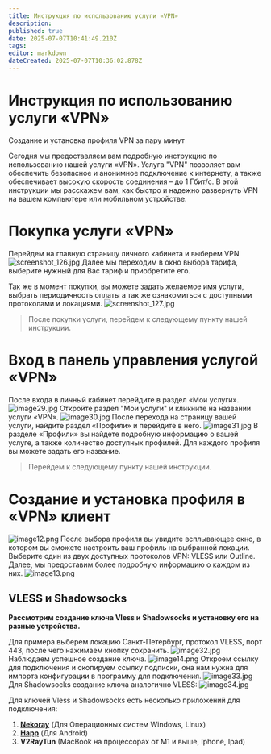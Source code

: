 ```yaml
---
title: Инструкция по использованию услуги «VPN»
description: 
published: true
date: 2025-07-07T10:41:49.210Z
tags: 
editor: markdown
dateCreated: 2025-07-07T10:36:02.878Z
---
```


# Инструкция по использованию услуги «VPN»
Создание и установка профиля VPN за пару минут

Сегодня мы предоставляем вам подробную инструкцию по использованию нашей услуги «VPN».
Услуга "VPN" позволяет вам обеспечить безопасное и анонимное подключение к интернету, а также обеспечивает высокую скорость соединения – до 1 Гбит/с. В этой инструкции мы расскажем вам, как быстро и надежно развернуть VPN на вашем компьютере или мобильном устройстве.

# Покупка услуги «VPN»
Перейдем на главную страницу личного кабинета и выберем VPN
![screenshot_126.jpg](/screenshot_126.jpg)
Далее мы переходим в окно выбора тарифа, выберите нужный для Вас тариф и приобретите его.

Так же в момент покупки, вы можете задать желаемое имя услуги, выбрать периодичность оплаты а так же ознакомиться с доступными протоколами и локациями.
![screenshot_127.jpg](/screenshot_127.jpg)
>После покупки услуги, перейдем к следующему пункту нашей инструкции.

# Вход в панель управления услугой «VPN»
После входа в личный кабинет перейдите в раздел «Мои услуги».
![image29.jpg](/image29.jpg)
Откройте раздел "Мои услуги" и кликните на названии услуги «VPN».
![image30.jpg](/image30.jpg)
После перехода на страницу вашей услуги, найдите раздел «Профили» и перейдите в него.
![image31.jpg](/image31.jpg)
В разделе «Профили» вы найдете подробную информацию о вашей услуге, а также количество доступных профилей. Для каждого профиля вы можете задать его название.
>Перейдем к следующему пункту нашей инструкции.

# Создание и установка профиля в «VPN» клиент
![image12.png](/image12.png)
После выбора профиля вы увидите всплывающее окно, в котором вы сможете настроить ваш профиль на выбранной локации. Выберите один из двух доступных протоколов VPN: VLESS или Outline. Далее, мы предоставим более подробную информацию о каждом из них.
![image13.png](/image13.png)
## VLESS и Shadowsocks
**Рассмотрим создание ключа Vless и Shadowsocks и установку его на разные устройства.**

Для примера выберем локацию Санкт-Петербург, протокол VLESS, порт 443, после чего нажимаем кнопку сохранить.
![image32.jpg](/image32.jpg)
Наблюдаем успешное создание ключа.
![image14.png](/image14.png)
Откроем ссылку для подключения и скопируем ссылку подписки, она нам нужна для импорта конфигурации в программу для подключения.
![image33.jpg](/image33.jpg)
Для Shadowsocks создание ключа аналогично VLESS:
![image34.jpg](/image34.jpg)

Для ключей Vless и Shadowsocks есть несколько приложений для подключения:
1. [**Nekoray**](https://wiki.yukikras.net/ru/nekoray-universal-client) (Для Операционных систем Windows, Linux)
2. [**Happ**](https://www.happ.su/main/ru/faq/adding-configuration-subscription#id-2.-dobavlenie-cherez-url-ssylku) (Для Android)
3. **V2RayTun** (MacBook на процессорах от M1 и выше, Iphone, Ipad)